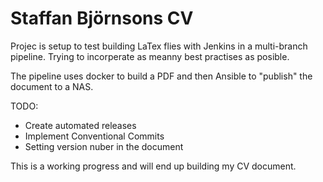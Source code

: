 # Staffan Björnsons CV
Projec is setup to test building LaTex flies with Jenkins in a multi-branch pipeline. Trying to incorperate as meanny best practises as posible. 

The pipeline uses docker to build a PDF and then Ansible to "publish" the document to a NAS. 

TODO:
- Create automated releases 
- Implement Conventional Commits
- Setting version nuber in the document

This is a working progress and will end up building my CV document.

